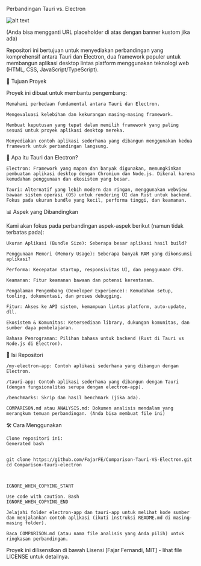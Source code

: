 Perbandingan Tauri vs. Electron

![alt text](https://via.placeholder.com/1280x300.png?text=Tauri+vs+Electron+Comparison)

(Anda bisa mengganti URL placeholder di atas dengan banner kustom jika ada)

Repositori ini bertujuan untuk menyediakan perbandingan yang komprehensif antara Tauri dan Electron, dua framework populer untuk membangun aplikasi desktop lintas platform menggunakan teknologi web (HTML, CSS, JavaScript/TypeScript).

🌟 Tujuan Proyek

Proyek ini dibuat untuk membantu pengembang:

    Memahami perbedaan fundamental antara Tauri dan Electron.

    Mengevaluasi kelebihan dan kekurangan masing-masing framework.

    Membuat keputusan yang tepat dalam memilih framework yang paling sesuai untuk proyek aplikasi desktop mereka.

    Menyediakan contoh aplikasi sederhana yang dibangun menggunakan kedua framework untuk perbandingan langsung.

🚀 Apa itu Tauri dan Electron?

    Electron: Framework yang mapan dan banyak digunakan, memungkinkan pembuatan aplikasi desktop dengan Chromium dan Node.js. Dikenal karena kemudahan penggunaan dan ekosistem yang besar.

    Tauri: Alternatif yang lebih modern dan ringan, menggunakan webview bawaan sistem operasi (OS) untuk rendering UI dan Rust untuk backend. Fokus pada ukuran bundle yang kecil, performa tinggi, dan keamanan.

📊 Aspek yang Dibandingkan

Kami akan fokus pada perbandingan aspek-aspek berikut (namun tidak terbatas pada):

    Ukuran Aplikasi (Bundle Size): Seberapa besar aplikasi hasil build?

    Penggunaan Memori (Memory Usage): Seberapa banyak RAM yang dikonsumsi aplikasi?

    Performa: Kecepatan startup, responsivitas UI, dan penggunaan CPU.

    Keamanan: Fitur keamanan bawaan dan potensi kerentanan.

    Pengalaman Pengembang (Developer Experience): Kemudahan setup, tooling, dokumentasi, dan proses debugging.

    Fitur: Akses ke API sistem, kemampuan lintas platform, auto-update, dll.

    Ekosistem & Komunitas: Ketersediaan library, dukungan komunitas, dan sumber daya pembelajaran.

    Bahasa Pemrograman: Pilihan bahasa untuk backend (Rust di Tauri vs Node.js di Electron).

📁 Isi Repositori

    /my-electron-app: Contoh aplikasi sederhana yang dibangun dengan Electron.

    /tauri-app: Contoh aplikasi sederhana yang dibangun dengan Tauri (dengan fungsionalitas serupa dengan electron-app).

    /benchmarks: Skrip dan hasil benchmark (jika ada).

    COMPARISON.md atau ANALYSIS.md: Dokumen analisis mendalam yang merangkum temuan perbandingan. (Anda bisa membuat file ini)

🛠️ Cara Menggunakan

    Clone repositori ini:
    Generated bash


    git clone https://github.com/FajarFE/Comparison-Tauri-VS-Electron.git
    cd Comparison-tauri-electron



    IGNORE_WHEN_COPYING_START

    Use code with caution. Bash
    IGNORE_WHEN_COPYING_END

    Jelajahi folder electron-app dan tauri-app untuk melihat kode sumber dan menjalankan contoh aplikasi (ikuti instruksi README.md di masing-masing folder).

    Baca COMPARISON.md (atau nama file analisis yang Anda pilih) untuk ringkasan perbandingan.


Proyek ini dilisensikan di bawah Lisensi [Fajar Fernandi,  MIT] - lihat file LICENSE untuk detailnya.
